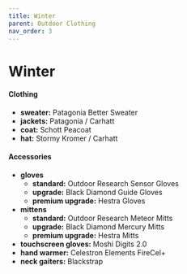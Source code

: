 ```yaml
---
title: Winter
parent: Outdoor Clothing
nav_order: 3
---
```

# Winter

#### Clothing

- **sweater:** Patagonia Better Sweater
- **jackets:** Patagonia / Carhatt
- **coat:** Schott Peacoat
- **hat:** Stormy Kromer / Carhatt

#### Accessories

- **gloves** 
	- **standard:** Outdoor Research Sensor Gloves
	- **upgrade:** Black Diamond Guide Gloves
	- **premium upgrade:** Hestra Gloves
- **mittens** 
	- **standard:** Outdoor Research Meteor Mitts
	- **upgrade:** Black Diamond Mercury Mitts
	- **premium upgrade:** Hestra Mitts
- **touchscreen gloves:** Moshi Digits 2.0
- **hand warmer:** Celestron Elements FireCel+
- **neck gaiters:** Blackstrap
